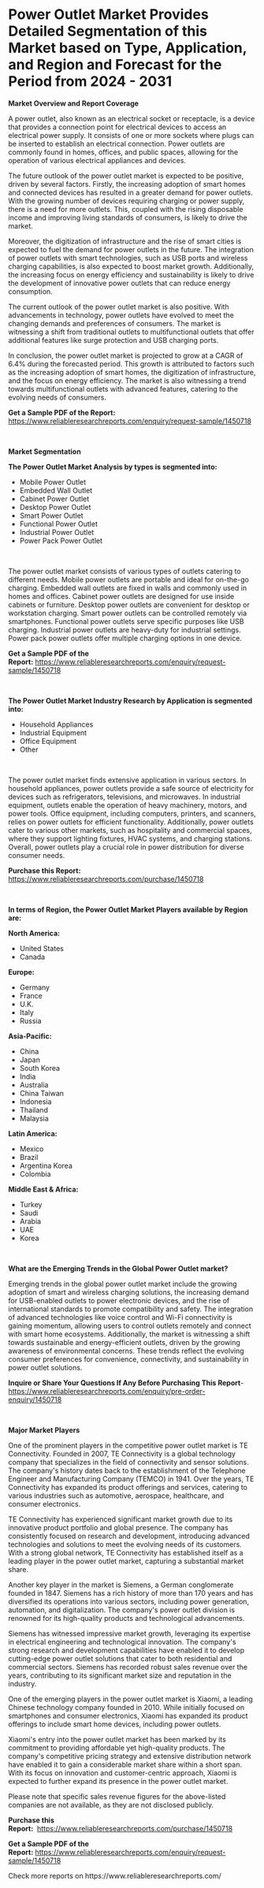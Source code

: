 <p><h1>Power Outlet Market Provides Detailed Segmentation of this Market based on Type, Application, and Region and Forecast for the Period from 2024 - 2031</h1></p><p><strong>Market Overview and Report Coverage</strong></p>
<p><p>A power outlet, also known as an electrical socket or receptacle, is a device that provides a connection point for electrical devices to access an electrical power supply. It consists of one or more sockets where plugs can be inserted to establish an electrical connection. Power outlets are commonly found in homes, offices, and public spaces, allowing for the operation of various electrical appliances and devices.</p><p>The future outlook of the power outlet market is expected to be positive, driven by several factors. Firstly, the increasing adoption of smart homes and connected devices has resulted in a greater demand for power outlets. With the growing number of devices requiring charging or power supply, there is a need for more outlets. This, coupled with the rising disposable income and improving living standards of consumers, is likely to drive the market.</p><p>Moreover, the digitization of infrastructure and the rise of smart cities is expected to fuel the demand for power outlets in the future. The integration of power outlets with smart technologies, such as USB ports and wireless charging capabilities, is also expected to boost market growth. Additionally, the increasing focus on energy efficiency and sustainability is likely to drive the development of innovative power outlets that can reduce energy consumption.</p><p>The current outlook of the power outlet market is also positive. With advancements in technology, power outlets have evolved to meet the changing demands and preferences of consumers. The market is witnessing a shift from traditional outlets to multifunctional outlets that offer additional features like surge protection and USB charging ports.</p><p>In conclusion, the power outlet market is projected to grow at a CAGR of 6.4% during the forecasted period. This growth is attributed to factors such as the increasing adoption of smart homes, the digitization of infrastructure, and the focus on energy efficiency. The market is also witnessing a trend towards multifunctional outlets with advanced features, catering to the evolving needs of consumers.</p></p>
<p><strong>Get a Sample PDF of the Report:</strong> <a href="https://www.reliableresearchreports.com/enquiry/request-sample/1450718">https://www.reliableresearchreports.com/enquiry/request-sample/1450718</a></p>
<p>&nbsp;</p>
<p><strong>Market Segmentation</strong></p>
<p><strong>The Power Outlet Market Analysis by types is segmented into:</strong></p>
<p><ul><li>Mobile Power Outlet</li><li>Embedded Wall Outlet</li><li>Cabinet Power Outlet</li><li>Desktop Power Outlet</li><li>Smart Power Outlet</li><li>Functional Power Outlet</li><li>Industrial Power Outlet</li><li>Power Pack Power Outlet</li></ul></p>
<p>&nbsp;</p>
<p><p>The power outlet market consists of various types of outlets catering to different needs. Mobile power outlets are portable and ideal for on-the-go charging. Embedded wall outlets are fixed in walls and commonly used in homes and offices. Cabinet power outlets are designed for use inside cabinets or furniture. Desktop power outlets are convenient for desktop or workstation charging. Smart power outlets can be controlled remotely via smartphones. Functional power outlets serve specific purposes like USB charging. Industrial power outlets are heavy-duty for industrial settings. Power pack power outlets offer multiple charging options in one device.</p></p>
<p><strong>Get a Sample PDF of the Report:</strong>&nbsp;<a href="https://www.reliableresearchreports.com/enquiry/request-sample/1450718">https://www.reliableresearchreports.com/enquiry/request-sample/1450718</a></p>
<p>&nbsp;</p>
<p><strong>The Power Outlet Market Industry Research by Application is segmented into:</strong></p>
<p><ul><li>Household Appliances</li><li>Industrial Equipment</li><li>Office Equipment</li><li>Other</li></ul></p>
<p>&nbsp;</p>
<p><p>The power outlet market finds extensive application in various sectors. In household appliances, power outlets provide a safe source of electricity for devices such as refrigerators, televisions, and microwaves. In industrial equipment, outlets enable the operation of heavy machinery, motors, and power tools. Office equipment, including computers, printers, and scanners, relies on power outlets for efficient functionality. Additionally, power outlets cater to various other markets, such as hospitality and commercial spaces, where they support lighting fixtures, HVAC systems, and charging stations. Overall, power outlets play a crucial role in power distribution for diverse consumer needs.</p></p>
<p><strong>Purchase this Report:</strong>&nbsp; <a href="https://www.reliableresearchreports.com/purchase/1450718">https://www.reliableresearchreports.com/purchase/1450718</a></p>
<p>&nbsp;</p>
<p><strong>In terms of Region, the Power Outlet Market Players available by Region are:</strong></p>
<p>
    <p> <strong> North America: </strong>
        <ul>
            <li>United States</li>
            <li>Canada</li>
        </ul>
        </p> 
    <p> <strong> Europe: </strong>
        <ul>
            <li>Germany</li>
            <li>France</li>
            <li>U.K.</li>
            <li>Italy</li>
            <li>Russia</li>
        </ul>
        </p> 
    <p> <strong> Asia-Pacific: </strong>
        <ul>
            <li>China</li>
            <li>Japan</li>
            <li>South Korea</li>
            <li>India</li>
            <li>Australia</li>
            <li>China Taiwan</li>
            <li>Indonesia</li>
            <li>Thailand</li>
            <li>Malaysia</li>
        </ul>
        </p> 
    <p> <strong> Latin America: </strong>
        <ul>
            <li>Mexico</li>
            <li>Brazil</li>
            <li>Argentina Korea</li>
            <li>Colombia</li>
        </ul>
        </p> 
    <p> <strong> Middle East & Africa: </strong>
        <ul>
            <li>Turkey</li>
            <li>Saudi</li>
            <li>Arabia</li>
            <li>UAE</li>
            <li>Korea</li>
        </ul>
    </p>
    </p>
<p>&nbsp;</p>
<p><strong>What are the Emerging Trends in the Global Power Outlet market?</strong></p>
<p><p>Emerging trends in the global power outlet market include the growing adoption of smart and wireless charging solutions, the increasing demand for USB-enabled outlets to power electronic devices, and the rise of international standards to promote compatibility and safety. The integration of advanced technologies like voice control and Wi-Fi connectivity is gaining momentum, allowing users to control outlets remotely and connect with smart home ecosystems. Additionally, the market is witnessing a shift towards sustainable and energy-efficient outlets, driven by the growing awareness of environmental concerns. These trends reflect the evolving consumer preferences for convenience, connectivity, and sustainability in power outlet solutions.</p></p>
<p><strong>Inquire or Share Your Questions If Any Before Purchasing This Report</strong>- <a href="https://www.reliableresearchreports.com/enquiry/pre-order-enquiry/1450718">https://www.reliableresearchreports.com/enquiry/pre-order-enquiry/1450718</a></p>
<p>&nbsp;</p>
<p><strong>Major Market Players</strong></p>
<p><p>One of the prominent players in the competitive power outlet market is TE Connectivity. Founded in 2007, TE Connectivity is a global technology company that specializes in the field of connectivity and sensor solutions. The company's history dates back to the establishment of the Telephone Engineer and Manufacturing Company (TEMCO) in 1941. Over the years, TE Connectivity has expanded its product offerings and services, catering to various industries such as automotive, aerospace, healthcare, and consumer electronics.</p><p>TE Connectivity has experienced significant market growth due to its innovative product portfolio and global presence. The company has consistently focused on research and development, introducing advanced technologies and solutions to meet the evolving needs of its customers. With a strong global network, TE Connectivity has established itself as a leading player in the power outlet market, capturing a substantial market share.</p><p>Another key player in the market is Siemens, a German conglomerate founded in 1847. Siemens has a rich history of more than 170 years and has diversified its operations into various sectors, including power generation, automation, and digitalization. The company's power outlet division is renowned for its high-quality products and technological advancements.</p><p>Siemens has witnessed impressive market growth, leveraging its expertise in electrical engineering and technological innovation. The company's strong research and development capabilities have enabled it to develop cutting-edge power outlet solutions that cater to both residential and commercial sectors. Siemens has recorded robust sales revenue over the years, contributing to its significant market size and reputation in the industry.</p><p>One of the emerging players in the power outlet market is Xiaomi, a leading Chinese technology company founded in 2010. While initially focused on smartphones and consumer electronics, Xiaomi has expanded its product offerings to include smart home devices, including power outlets.</p><p>Xiaomi's entry into the power outlet market has been marked by its commitment to providing affordable yet high-quality products. The company's competitive pricing strategy and extensive distribution network have enabled it to gain a considerable market share within a short span. With its focus on innovation and customer-centric approach, Xiaomi is expected to further expand its presence in the power outlet market.</p><p>Please note that specific sales revenue figures for the above-listed companies are not available, as they are not disclosed publicly.</p></p>
<p><strong>Purchase this Report:</strong>&nbsp;&nbsp;<a href="https://www.reliableresearchreports.com/purchase/1450718">https://www.reliableresearchreports.com/purchase/1450718</a></p>
<p></p>
<p><strong>Get a Sample PDF of the Report:</strong>&nbsp;<a href="https://www.reliableresearchreports.com/enquiry/request-sample/1450718">https://www.reliableresearchreports.com/enquiry/request-sample/1450718</a></p>
<p>Check more reports on https://www.reliableresearchreports.com/</p>